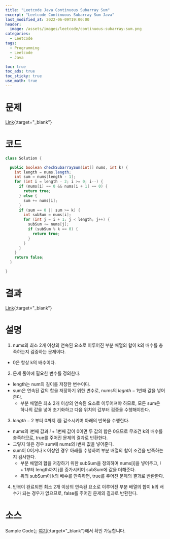 ```yaml
---
title: "Leetcode Java Continuous Subarray Sum"
excerpt: "Leetcode Continuous Subarray Sum Java"
last_modified_at: 2022-06-09T19:00:00
header:
  image: /assets/images/leetcode/continuous-subarray-sum.png
categories:
  - Leetcode
tags:
  - Programming
  - Leetcode
  - Java

toc: true
toc_ads: true
toc_sticky: true
use_math: true
---
```

# 문제
[Link](https://leetcode.com/problems/continuous-subarray-sum/){:target="_blank"}

# 코드
```java
class Solution {

  public boolean checkSubarraySum(int[] nums, int k) {
    int length = nums.length;
    int sum = nums[length - 1];
    for (int i = length - 2; i >= 0; i--) {
      if (nums[i] == 0 && nums[i + 1] == 0) {
        return true;
      } else {
        sum += nums[i];
      }
      if (sum == 0 || sum >= k) {
        int subSum = nums[i];
        for (int j = i + 1; j < length; j++) {
          subSum += nums[j];
          if (subSum % k == 0) {
            return true;
          }
        }
      }
    }
    return false;
  }

}
```

# 결과
[Link](https://leetcode.com/submissions/detail/718024868/){:target="_blank"}

# 설명
1. nums의 최소 2개 이상의 연속된 요소로 이루어진 부분 배열의 합이 k의 배수를 충족하는지 검증하는 문제이다.
- 0은 항상 k의 배수이다.

2. 문제 풀이에 필요한 변수를 정의한다.
- length는 num의 길이를 저장한 변수이다.
- sum은 연속된 값의 합을 저장하기 위한 변수로, nums의 $legnth - 1$번째 값을 넣어준다.
  - 부분 배열은 최소 2개 이상의 연속된 요소로 이루어져야 하므로, 모든 sum은 하나의 값을 넣어 초기화하고 다음 위치의 값부터 검증을 수행해야한다.

3. $length - 2$ 부터 0까지 i를 감소시키며 아래의 반복을 수행한다.
- nums의 i번째 값과 $i + 1$번째 값이 0이면 두 값의 합은 0으므로 무조건 k의 배수를 충족하므로, true를 주어진 문제의 결과로 반환한다.
- 그렇지 않은 경우 sum에 nums의 i번째 값을 넣어준다.
- sum이 0이거나 k 이상인 경우 아래를 수행하여 부분 배열의 합이 조건을 만족하는지 검사한다.
  - 부분 배열의 합을 저장하기 위한 subSum을 정의하여 nums[i]을 넣어주고, $i + 1$부터 length까지 j를 증가시키며 subSum에 값을 더해준다.
  - 위의 subSum이 k의 배수를 만족하면, true를 주어진 문제의 결과로 반환한다.

4. 반복이 완료되면 최소 2개 이상의 연속된 요소로 이루어진 부분 배열의 합이 k의 배수가 되는 경우가 없으므로, false를 주어진 문제의 결과로 반환한다.

# 소스
Sample Code는 [여기](https://github.com/GracefulSoul/leetcode/blob/master/src/main/java/gracefulsoul/problems/ContinuousSubarraySum.java){:target="_blank"}에서 확인 가능합니다.